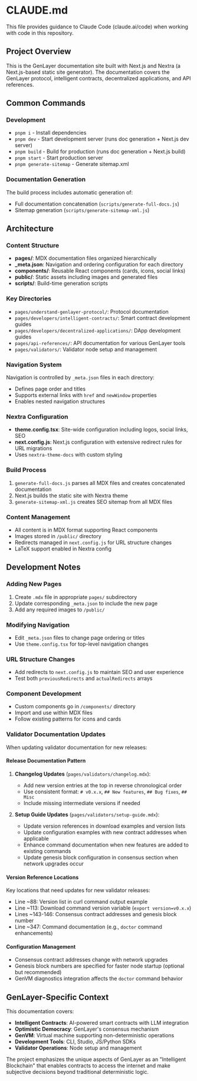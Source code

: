 # CLAUDE.md

This file provides guidance to Claude Code (claude.ai/code) when working with code in this repository.

## Project Overview

This is the GenLayer documentation site built with Next.js and Nextra (a Next.js-based static site generator). The documentation covers the GenLayer protocol, intelligent contracts, decentralized applications, and API references.

## Common Commands

### Development
- `pnpm i` - Install dependencies
- `pnpm dev` - Start development server (runs doc generation + Next.js dev server)
- `pnpm build` - Build for production (runs doc generation + Next.js build)
- `pnpm start` - Start production server
- `pnpm generate-sitemap` - Generate sitemap.xml

### Documentation Generation
The build process includes automatic generation of:
- Full documentation concatenation (`scripts/generate-full-docs.js`)
- Sitemap generation (`scripts/generate-sitemap-xml.js`)

## Architecture

### Content Structure
- **pages/**: MDX documentation files organized hierarchically
- **_meta.json**: Navigation and ordering configuration for each directory
- **components/**: Reusable React components (cards, icons, social links)
- **public/**: Static assets including images and generated files
- **scripts/**: Build-time generation scripts

### Key Directories
- `pages/understand-genlayer-protocol/`: Protocol documentation
- `pages/developers/intelligent-contracts/`: Smart contract development guides
- `pages/developers/decentralized-applications/`: DApp development guides
- `pages/api-references/`: API documentation for various GenLayer tools
- `pages/validators/`: Validator node setup and management

### Navigation System
Navigation is controlled by `_meta.json` files in each directory:
- Defines page order and titles
- Supports external links with `href` and `newWindow` properties
- Enables nested navigation structures

### Nextra Configuration
- **theme.config.tsx**: Site-wide configuration including logos, social links, SEO
- **next.config.js**: Next.js configuration with extensive redirect rules for URL migrations
- Uses `nextra-theme-docs` with custom styling

### Build Process
1. `generate-full-docs.js` parses all MDX files and creates concatenated documentation
2. Next.js builds the static site with Nextra theme
3. `generate-sitemap-xml.js` creates SEO sitemap from all MDX files

### Content Management
- All content is in MDX format supporting React components
- Images stored in `/public/` directory
- Redirects managed in `next.config.js` for URL structure changes
- LaTeX support enabled in Nextra config

## Development Notes

### Adding New Pages
1. Create `.mdx` file in appropriate `pages/` subdirectory
2. Update corresponding `_meta.json` to include the new page
3. Add any required images to `/public/`

### Modifying Navigation
- Edit `_meta.json` files to change page ordering or titles
- Use `theme.config.tsx` for top-level navigation changes

### URL Structure Changes
- Add redirects to `next.config.js` to maintain SEO and user experience
- Test both `previousRedirects` and `actualRedirects` arrays

### Component Development
- Custom components go in `/components/` directory
- Import and use within MDX files
- Follow existing patterns for icons and cards

### Validator Documentation Updates
When updating validator documentation for new releases:

#### Release Documentation Pattern
1. **Changelog Updates** (`pages/validators/changelog.mdx`):
   - Add new version entries at the top in reverse chronological order
   - Use consistent format: `# v0.x.x`, `## New features`, `## Bug fixes`, `## Misc`
   - Include missing intermediate versions if needed

2. **Setup Guide Updates** (`pages/validators/setup-guide.mdx`):
   - Update version references in download examples and version lists
   - Update configuration examples with new contract addresses when applicable
   - Enhance command documentation when new features are added to existing commands
   - Update genesis block configuration in consensus section when network upgrades occur

#### Version Reference Locations
Key locations that need updates for new validator releases:
- Line ~88: Version list in curl command output example
- Line ~113: Download command version variable (`export version=v0.x.x`)
- Lines ~143-146: Consensus contract addresses and genesis block number
- Line ~347: Command documentation (e.g., `doctor` command enhancements)

#### Configuration Management
- Consensus contract addresses change with network upgrades
- Genesis block numbers are specified for faster node startup (optional but recommended)
- GenVM diagnostics integration affects the `doctor` command behavior

## GenLayer-Specific Context

This documentation covers:
- **Intelligent Contracts**: AI-powered smart contracts with LLM integration
- **Optimistic Democracy**: GenLayer's consensus mechanism
- **GenVM**: Virtual machine supporting non-deterministic operations
- **Development Tools**: CLI, Studio, JS/Python SDKs
- **Validator Operations**: Node setup and management

The project emphasizes the unique aspects of GenLayer as an "Intelligent Blockchain" that enables contracts to access the internet and make subjective decisions beyond traditional deterministic logic.